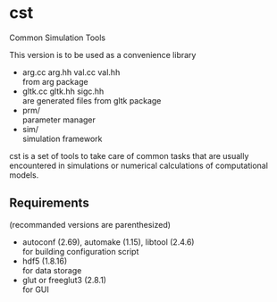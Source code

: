 # cst
Common Simulation Tools

This version is to be used as a convenience library

* arg.cc arg.hh val.cc val.hh  
from arg package
* gltk.cc gltk.hh sigc.hh  
are generated files from gltk package
* prm/  
parameter manager
* sim/  
simulation framework

cst is a set of tools to take care of common tasks that are usually encountered in simulations or numerical calculations of computational models.

## Requirements
(recommanded versions are parenthesized)
* autoconf (2.69), automake (1.15), libtool (2.4.6)  
for building configuration script
* hdf5 (1.8.16)  
for data storage
* glut or freeglut3 (2.8.1)  
for GUI

